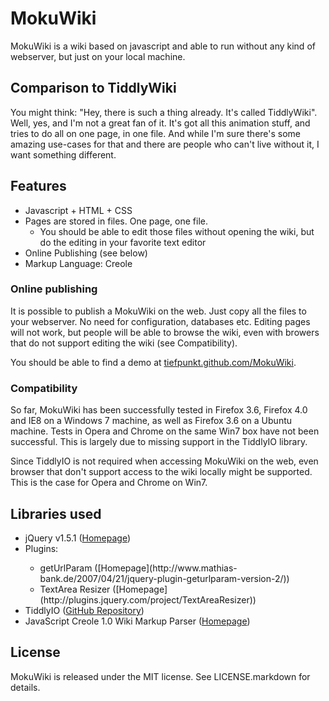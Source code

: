 # MokuWiki
MokuWiki is a wiki based on javascript and able to run without any kind of webserver, but just on your local machine.

## Comparison to TiddlyWiki
You might think: "Hey, there is such a thing already. It's called TiddlyWiki". Well, yes, and I'm not a great fan of it. It's got all this animation stuff, and tries to do all on one page, in one file. And while I'm sure there's some amazing use-cases for that and there are people who can't live without it, I want something different.

## Features
* Javascript + HTML + CSS
* Pages are stored in files. One page, one file.
  * You should be able to edit those files without opening the wiki, but do the editing in your favorite text editor
* Online Publishing (see below)
* Markup Language: Creole

### Online publishing
It is possible to publish a MokuWiki on the web. Just copy all the files to your webserver. No need for configuration, databases etc. Editing pages will not work, but people will be able to browse the wiki, even with browers that do not support editing the wiki (see Compatibility).

You should be able to find a demo at [tiefpunkt.github.com/MokuWiki](http://tiefpunkt.github.com/MokuWiki).

### Compatibility
So far, MokuWiki has been successfully tested in Firefox 3.6, Firefox 4.0 and IE8 on a Windows 7 machine, as well as Firefox 3.6 on a Ubuntu machine. Tests in Opera and Chrome on the same Win7 box have not been successful. This is largely due to missing support in the TiddlyIO library.

Since TiddlyIO is not required when accessing MokuWiki on the web, even browser that don't support access to the wiki locally might be supported. This is the case for Opera and Chrome on Win7.

## Libraries used
* jQuery v1.5.1 ([Homepage](http://jquery.com/))<br />
   <li> Plugins:</li>
  <ul><li>getUrlParam ([Homepage](http://www.mathias-bank.de/2007/04/21/jquery-plugin-geturlparam-version-2/))</li>
  <li>TextArea Resizer ([Homepage](http://plugins.jquery.com/project/TextAreaResizer))</li></ul>
* TiddlyIO ([GitHub Repository](https://github.com/tiefpunkt/tiddlyIO))
* JavaScript Creole 1.0 Wiki Markup Parser ([Homepage](http://www.ivan.fomichev.name/2008/04/javascript-creole-10-wiki-markup-parser.html))

## License
MokuWiki is released under the MIT license. See LICENSE.markdown for details.
